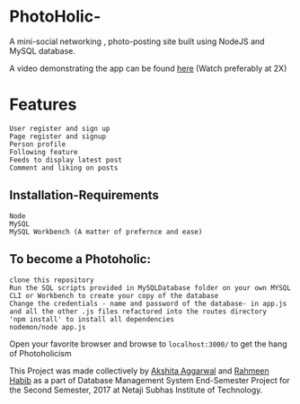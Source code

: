 # PhotoHolic-
A mini-social networking , photo-posting site built using NodeJS and MySQL database. 

A video demonstrating the app can be found [here](https://youtu.be/IGPC2egnrCg) (Watch preferably at 2X)

# Features
```
User register and sign up
Page register and signup
Person profile
Following feature 
Feeds to display latest post
Comment and liking on posts
```

## Installation-Requirements
```
Node
MySQL
MySQL Workbench (A matter of prefernce and ease)
```

## To become a Photoholic:
```
clone this repository
Run the SQL scripts provided in MySQLDatabase folder on your own MYSQL CLI or Workbench to create your copy of the database
Change the credentials - name and password of the database- in app.js and all the other .js files refactored into the routes directory
'npm install' to install all dependencies
nodemon/node app.js
```
Open your favorite browser and browse to ```localhost:3000/``` to get the hang of Photoholicism

This Project was made collectively by
[Akshita Aggarwal](https://www.github.com/akshitaag) and [Rahmeen Habib](https://www.github.com/rahmeen14) as a part of Database Management System End-Semester Project for the Second Semester, 2017 at Netaji Subhas Institute of Technology.


